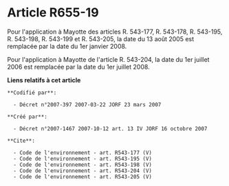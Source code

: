 # Article R655-19

Pour l'application à Mayotte des articles R. 543-177, R. 543-178, R. 543-195, R. 543-198, R. 543-199 et R. 543-205, la date
du 13 août 2005 est remplacée par la date du 1er janvier 2008. 

Pour l'application à Mayotte de l'article R. 543-204, la date du 1er juillet 2006 est remplacée par la date du 1er juillet
2008.

**Liens relatifs à cet article**

	**Codifié par**:

	  - Décret n°2007-397 2007-03-22 JORF 23 mars 2007

	**Créé par**:

	  - Décret n°2007-1467 2007-10-12 art. 13 IV JORF 16 octobre 2007

	**Cite**:

	  - Code de l'environnement - art. R543-177 (V)
	  - Code de l'environnement - art. R543-195 (V)
	  - Code de l'environnement - art. R543-198 (V)
	  - Code de l'environnement - art. R543-204 (V)
	  - Code de l'environnement - art. R543-205 (V)
